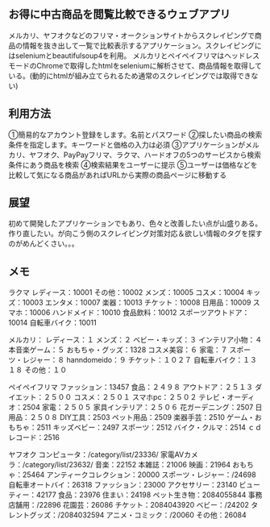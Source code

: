 お得に中古商品を閲覧比較できるウェブアプリ
---
メルカリ、ヤフオクなどのフリマ・オークションサイトからスクレイピングで商品の情報を抜き出して一覧で比較表示するアプリケーション。スクレイピングにはseleniumとbeautifulsoup4を利用。
メルカリとペイペイフリマはヘッドレスモードのChromeで取得したhtmlをseleniumに解析させて、商品情報を取得している。(動的にhtmlが組み立てられるため通常のスクレイピングでは取得できない)

利用方法
---
①簡易的なアカウント登録をします。名前とパスワード
②探したい商品の検索条件を指定します。キーワードと価格の入力は必須
③アプリケーションがメルカリ、ヤフオク、PayPayフリマ、ラクマ、ハードオフの5つのサービスから検索条件にあう商品を検索
④検索結果をユーザーに提示
⑤ユーザーは価格などを比較して気になる商品があればURLから実際の商品ページに移動する

展望
---
初めて開発したアプリケーションでもあり、色々と改善したい点が山盛りある。作り直したい。が向こう側のスクレイピング対策対応＆欲しい情報のタグを探すのがめんどくさい。。。

メモ
---
ラクマ
レディース：10001
その他：10002
メンズ：10005
コスメ：10004
キッズ：10003
エンタメ：10007
楽器：10013
チケット：10008
日用品：10009
スマホ：10006
ハンドメイド：10010
食品飲料：10012
スポーツアウトドア：10014
自転車バイク：10011

メルカリ：
レディース：１
メンズ：２
ベビー・キッズ：３
インテリア小物：４
本音楽ゲーム：５
おもちゃ・グッズ：1328
コスメ美容：６
家電：７
スポーツ・レジャー：８
hanndomeido：９
チケット：１０２７
自転車バイク：１３１８
その他：１０

ペイペイフリマ
ファッション：13457
食品：２４９８
アウトドア：２５１３
ダイエット：２５００
コスメ：２５０１
スマホpc：２５０２
テレビ・オーディオ：2504
家電：２５０５
家具インテリア：２５０６
花ガーデニング：2507
日用品：２５０８
DIY工具：2503
ペット用品：2509
楽器手芸：2510
ゲーム・おもちゃ：2511
キッズベビー：2497
スポーツ：2512
バイク・クルマ：2514
ｃｄレコード：2516

ヤフオク
コンピュータ：/category/list/23336/
家電AVカメラ：/category/list/23632/
音楽：22152
本雑誌：21006
映画：21964
おもちゃ：25464
アンティークコレクション：20000
スポーツ・レジャー：/24698
自転車オートバイ：26318
ファッション：23000
アクセサリー：23140
ビューティー：42177
食品：23976
住まい：24198
ペット生き物：2084055844
事務店舗用：/22896
花園芸：26086
チケット：2084043920
ベビー：/24202
タレントグッズ：/2084032594
アニメ・コミック：/20060
その他：26084
